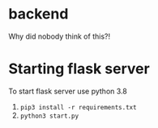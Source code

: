 # backend
Why did nobody think of this?!

# Starting flask server
To start flask server use python 3.8

1. ```pip3 install -r requirements.txt ```
2. ```python3 start.py```